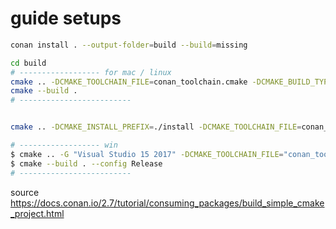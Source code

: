 # guide setups

```bash
conan install . --output-folder=build --build=missing

cd build
# ------------------ for mac / linux
cmake .. -DCMAKE_TOOLCHAIN_FILE=conan_toolchain.cmake -DCMAKE_BUILD_TYPE=Release
cmake --build .
# -------------------------


cmake .. -DCMAKE_INSTALL_PREFIX=./install -DCMAKE_TOOLCHAIN_FILE=conan_toolchain.cmake -DCMAKE_BUILD_TYPE=Release

# ------------------ win
$ cmake .. -G "Visual Studio 15 2017" -DCMAKE_TOOLCHAIN_FILE="conan_toolchain.cmake"
$ cmake --build . --config Release
# -------------------------
```

source <https://docs.conan.io/2.7/tutorial/consuming_packages/build_simple_cmake_project.html>
